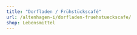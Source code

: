 ```yaml
---
title: "Dorfladen / Frühstückscafé"
url: /altenhagen-i/dorfladen-fruehstueckscafe/
shop: Lebensmittel
---
```

